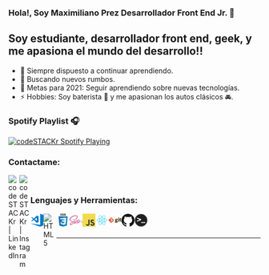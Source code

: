 ### Hola!, Soy Maximiliano Prez Desarrollador Front End Jr. 👋



## Soy estudiante, desarrollador front end, geek, y me apasiona el mundo del desarrollo!!


- 🌱 Siempre dispuesto a continuar aprendiendo.
- 🚀 Buscando nuevos rumbos.
- 📌 Metas para 2021: Seguir aprendiendo sobre nuevas tecnologías.
- ⚡ Hobbies: Soy baterista 🥁 y me apasionan los autos clásicos 🚘.

### Spotify Playlist 🎧

[<img src="https://now-playing-codestackr.vercel.app/api/spotify-playing" alt="codeSTACKr Spotify Playing" width="350" />](https://open.spotify.com/playlist/5cP3bSzA4LYHmMKLEHSIiK?si=b0855dabcbcd4db4)

### Contactame:

<a href="https://www.linkedin.com/in/maximiliano-prez-5864381a5/" target="_blank"><img align="left" alt="codeSTACKr | LinkedIn" width="22px" src="https://cdn.jsdelivr.net/npm/simple-icons@v3/icons/linkedin.svg"/></a>
<a href="https://www.instagram.com/maxi.prez/" target="_blank"><img align="left" alt="codeSTACKr | Instagram" width="22px" src="https://cdn.jsdelivr.net/npm/simple-icons@v3/icons/instagram.svg"/></a>

<br />

### Lenguajes y Herramientas:

<img align="left" alt="Visual Studio Code" width="26px" src="https://raw.githubusercontent.com/github/explore/80688e429a7d4ef2fca1e82350fe8e3517d3494d/topics/visual-studio-code/visual-studio-code.png" />
<img align="left" alt="HTML5" width="26px" src="https://image.flaticon.com/icons/png/512/1216/1216733.png"/>
<img align="left" alt="CSS3" width="26px" src="https://raw.githubusercontent.com/github/explore/80688e429a7d4ef2fca1e82350fe8e3517d3494d/topics/css/css.png" />
<img align="left" alt="Sass" width="26px" src="https://raw.githubusercontent.com/github/explore/80688e429a7d4ef2fca1e82350fe8e3517d3494d/topics/sass/sass.png" />
<img align="left" alt="JavaScript" width="26px" src="https://raw.githubusercontent.com/github/explore/80688e429a7d4ef2fca1e82350fe8e3517d3494d/topics/javascript/javascript.png" />
<img align="left" alt="React" width="26px" src="https://raw.githubusercontent.com/github/explore/80688e429a7d4ef2fca1e82350fe8e3517d3494d/topics/react/react.png" />
<img align="left" alt="Git" width="26px" src="https://raw.githubusercontent.com/github/explore/80688e429a7d4ef2fca1e82350fe8e3517d3494d/topics/git/git.png" />
<img align="left" alt="GitHub" width="26px" src="https://raw.githubusercontent.com/github/explore/78df643247d429f6cc873026c0622819ad797942/topics/github/github.png" />
<img align="left" alt="Terminal" width="26px" src="https://raw.githubusercontent.com/github/explore/80688e429a7d4ef2fca1e82350fe8e3517d3494d/topics/terminal/terminal.png" />
<br />
<br />

---

